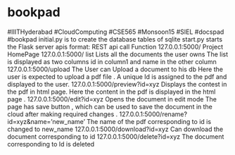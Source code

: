 # bookpad
#IIITHyderabad #CloudComputing #CSE565 #Monsoon15 #SIEL #docspad #bookpad
initial.py is to create the database tables of sqlite
start.py starts the Flask server
apis format:
REST api 			call Function
127.0.0.1:5000/ 		        Project HomePage
127.0.0.1:5000/		       	  list Lists all the documents the user owns
			                      The list is displayed as two columns id in column1 and name in the other column
127.0.0.1:5000/upload 		  The User can Upload a document to his db
		                    	  Here the user is expected to upload a pdf file . A unique Id is assigned to the pdf
		                    	  and displayed to the user.
127.0.0.1:5000/preview?id=xyz 	        Displays the contest in the pdf in html page.
			                                  Here the content in the pdf is displayed in the html page . 
127.0.0.1:5000/edit?id=xyz 	        Opens the document in edit mode
				                            The page has save button , which can be used to save the document in the cloud
				                            after making required changes .
127.0.0.1:5000/rename?id=xyz&name=’new_name’ 			    The name of the pdf
							                                        corresponding to id is changed to new_name
127.0.0.1:5000/download?id=xyz 				Can download the document corresponding to id
127.0.0.1:5000/delete?id=xyz 				The document corresponding to Id is deleted
